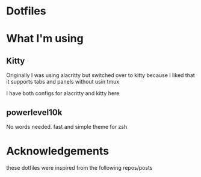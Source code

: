 # Dotfiles


# What I'm using

## Kitty
Originally I was using alacritty but switched over to kitty because I liked that it supports tabs and panels without usin tmux

I have both configs for alacritty and kitty here

## powerlevel10k
No words needed. fast and simple theme for zsh


# Acknowledgements
these dotfiles were inspired from the following repos/posts